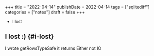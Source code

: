 +++
title = "2022-04-14"
publishDate = 2022-04-14
tags = ["sqlitediff"]
categories = ["notes"]
draft = false
+++

-   I lost

<!--more-->


## I lost :) {#i-lost}

I wrote getRowsTypeSafe
it returns Either not IO
